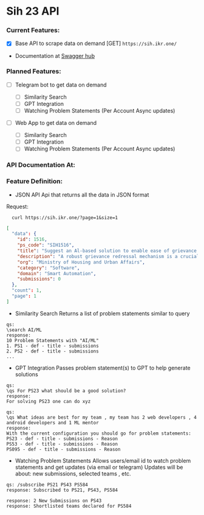 # Sih 23 API

### Current Features:

- [x] Base API to scrape data on demand [GET] `https://sih.ikr.one/`
- Documentation at [Swagger hub](https://petstore.swagger.io/?url=https://raw.githubusercontent.com/unownone/sih2023_api/main/openapi.yml)

### Planned Features:

- [ ] Telegram bot to get data on demand

  - [ ] Similarity Search
  - [ ] GPT Integration
  - [ ] Watching Problem Statements (Per Account Async updates)

- [ ] Web App to get data on demand
  - [ ] Similarity Search
  - [ ] GPT Integration
  - [ ] Watching Problem Statements (Per Account Async updates)

### API Documentation At:

### Feature Definition:

- JSON API
  Api that returns all the data in JSON format

Request:

```shell
  curl https://sih.ikr.one/?page=1&size=1
```

```json
[
  "data": {
    "id": 1516,
    "ps_code": "SIH1516",
    "title": "Suggest an Al-based solution to enable ease of grievance lodging and tracking for\ncitizens across multiple departments",
    "description": "A robust grievance redressal mechanism is a crucial component of any administration. An efficient and effective procedure for addresstng grievances demonstrates an administration's accountability responsiveness, and user-friendliness. However, the ease of lodging a complaint or grievance by citizens is often lacking in many lndian cities. Given the large migratory population in tndian cities, consisting of individuals who may not be familiar with English, Hindi, or the local regional language, citizens face challenges in lodging their grievances. Moreover, the process of lodging a gflevance is not always straightforward. Some department websites are inaccessible, and locating the correct website for a specific department can be difficult. lntroducing an Al-based chatbot that allows citizens to dictate their grievances in their local language and lodge them, would greatly assist citizens. This tool should be able to understand and process complaints effectively, assign them to the relevant department, and provide citizens with a unique complaint number. Real-time updates on the status of the complaint should be sent to citizens, enabling one-on-one conversations throughout the grievance lifecycle. The primary objective of this solution should be to provide citizens with an easy-to_use chatbot that facilitates efficient lodging and tracking of grievances. This would not only save citizens' time in searching for the appropriate department or category but also enabl; the administration to receive targeted grievances and enhance overall service delivery.",
    "org": "Ministry of Housing and Urban Affairs",
    "category": "Software",
    "domain": "Smart Automation",
    "submissions": 0
  },
  "count": 1,
  "page": 1
]
```

- Similarity Search
  Returns a list of problem statements similar to query

```text
qs:
\search AI/ML
response:
10 Problem Statements with "AI/ML"
1. PS1 - def - title - submissions
2. PS2 - def - title - submissions
...
```

- GPT Integration
  Passes problem statement(s) to GPT to help generate solutions

```text
qs:
\qs For PS23 what should be a good solution?
response:
For solving PS23 one can do xyz
```

```text
qs:
\qs What ideas are best for my team , my team has 2 web developers , 4 android developers and 1 ML mentor
response:
With the current configuration you should go for problem statements:
PS23 - def - title - submissions - Reason
PS53 - def - title - submissions - Reason
PS095 - def - title - submissions - Reason
```

- Watching Problem Statements
  Allows users/email id to watch problem statements and get updates (via email or telegram)
  Updates will be about: new submissions, selected teams , etc.

```text
qs: /subscribe PS21 PS43 PS584
response: Subscribed to PS21, PS43, PS584
```

```text
response: 2 New Submissions on PS43
response: Shortlisted teams declared for PS584
```
